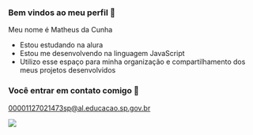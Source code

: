 ### Bem vindos ao meu perfil 🖤 

Meu nome é Matheus da Cunha

- Estou estudando na alura
- Estou me desenvolvendo na linguagem JavaScript
- Utilizo esse espaço  para minha organização e compartilhamento dos meus projetos desenvolvidos

### Você entrar em contato comigo 📧

00001127021473sp@al.educacao.sp.gov.br

![](https://tenor.com/pt-BR/view/joey-jordison-gif-20939385)
